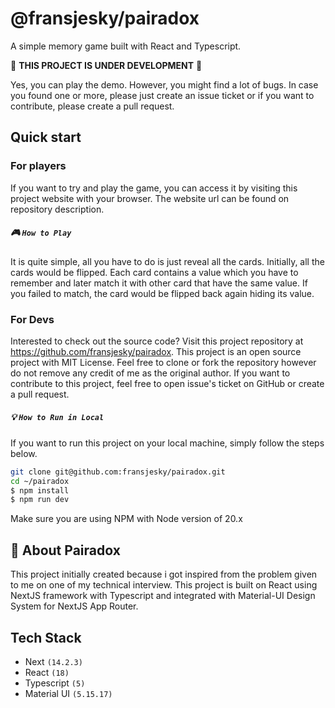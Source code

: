 <h1>@fransjesky/pairadox</h1>

A simple memory game built with React and Typescript.

🚧 **THIS PROJECT IS UNDER DEVELOPMENT** 🚧

Yes, you can play the demo. However, you might find a lot of bugs. In case you found one or more, please just create an issue ticket or if you want to contribute, please create a pull request.

## Quick start

### For players

If you want to try and play the game, you can access it by visiting this project website with your browser. The website url can be found on repository description.

##### 🎮 `How to Play`

It is quite simple, all you have to do is just reveal all the cards. Initially, all the cards would be flipped. Each card contains a value which you have to remember and later match it with other card that have the same value. If you failed to match, the card would be flipped back again hiding its value.

### For Devs

Interested to check out the source code? Visit this project repository at https://github.com/fransjesky/pairadox. This project is an open source project with MIT License. Feel free to clone or fork the repository however do not remove any credit of me as the original author. If you want to contribute to this project, feel free to open issue's ticket on GitHub or create a pull request.

##### 💡 `How to Run in Local`

If you want to run this project on your local machine, simply follow the steps below.

```bash
git clone git@github.com:fransjesky/pairadox.git
cd ~/pairadox
$ npm install
$ npm run dev
```

Make sure you are using NPM with Node version of 20.x

## 📖 About Pairadox

This project initially created because i got inspired from the problem given to me on one of my technical interview. This project is built on React using NextJS framework with Typescript and integrated with Material-UI Design System for NextJS App Router.

## Tech Stack

- Next `(14.2.3)`
- React `(18)`
- Typescript `(5)`
- Material UI `(5.15.17)`